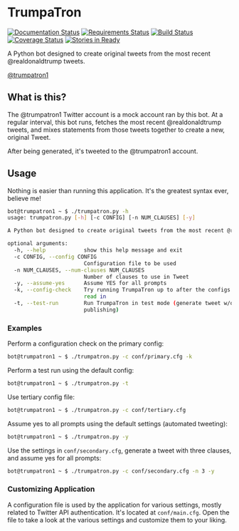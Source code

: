 # TrumpaTron
[![Documentation Status](https://readthedocs.org/projects/trumpatron/badge/?version=latest)](http://trumpatron.readthedocs.io/en/latest/?badge=latest) [![Requirements Status](https://requires.io/github/magneticstain/TrumpaTron/requirements.svg?branch=master)](https://requires.io/github/magneticstain/TrumpaTron/requirements/?branch=master) [![Build Status](https://travis-ci.org/magneticstain/TrumpaTron.svg?branch=master)](https://travis-ci.org/magneticstain/TrumpaTron) [![Coverage Status](https://coveralls.io/repos/github/magneticstain/TrumpaTron/badge.svg?branch=master)](https://coveralls.io/github/magneticstain/TrumpaTron?branch=master) [![Stories in Ready](https://badge.waffle.io/magneticstain/TrumpaTron.svg?label=ready&title=Ready)](http://waffle.io/magneticstain/TrumpaTron)

A Python bot designed to create original tweets from the most recent @realdonaldtrump tweets.

[@trumpatron1](https://twitter.com/trumpatron1)

## What is this?
The @trumpatron1 Twitter account is a mock account ran by this bot. At a regular interval, this bot runs, fetches 
the most recent @realdonaldtrump tweets, and mixes statements from those tweets together to create a new, original Tweet.

After being generated, it's tweeted to the @trumpatron1 account.

## Usage
Nothing is easier than running this application.  It's the greatest syntax ever, believe me!
```bash
bot@trumpatron1 ~ $ ./trumpatron.py -h
usage: trumpatron.py [-h] [-c CONFIG] [-n NUM_CLAUSES] [-y]

A Python bot designed to create original tweets from the most recent @realdonaldtrump tweets.

optional arguments:
  -h, --help            show this help message and exit
  -c CONFIG, --config CONFIG
                        Configuration file to be used
  -n NUM_CLAUSES, --num-clauses NUM_CLAUSES
                        Number of clauses to use in Tweet
  -y, --assume-yes      Assume YES for all prompts
  -k, --config-check    Try running TrumpaTron up to after the configs are
                        read in
  -t, --test-run        Run TrumpaTron in test mode (generate tweet w/o
                        publishing)

``` 

### Examples
Perform a configuration check on the primary config:
```bash
bot@trumpatron1 ~ $ ./trumpatron.py -c conf/primary.cfg -k
```

Perform a test run using the default config:
```bash
bot@trumpatron1 ~ $ ./trumpatron.py -t
```

Use tertiary config file:
```bash
bot@trumpatron1 ~ $ ./trumpatron.py -c conf/tertiary.cfg
```

Assume yes to all prompts using the default settings (automated tweeting):
```bash
bot@trumpatron1 ~ $ ./trumpatron.py -y
```

Use the settings in `conf/secondary.cfg`, generate a tweet with three clauses, and assume yes for all prompts:
```bash
bot@trumpatron1 ~ $ ./trumpatron.py -c conf/secondary.cfg -n 3 -y
```

### Customizing Application
A configuration file is used by the application for various settings, mostly related to Twitter API authentication.
It's located at `conf/main.cfg`. Open the file to take a look at the various settings and customize them to your liking.